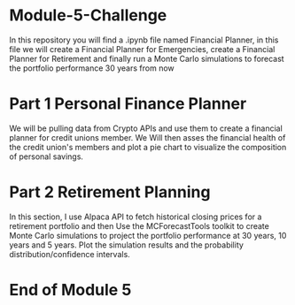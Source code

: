 # Module-5-Challenge
In this repository you will find a .ipynb file named Financial Planner, in this file we will create a Financial Planner for Emergencies, create a Financial Planner for Retirement and finally run a Monte Carlo simulations to forecast the portfolio performance 30 years from now
# Part 1 Personal Finance Planner
We will be pulling data from Crypto APIs and use them to create a financial planner for credit unions member.
We Will then asses the financial health of the credit union's members and
plot a pie chart to visualize the composition of personal savings.
# Part 2 Retirement Planning
In this section, I use Alpaca API to fetch historical closing prices for a retirement portfolio and then Use the MCForecastTools toolkit to create Monte Carlo simulations to project the portfolio performance at 30 years, 10 years and 5 years. 
Plot the simulation results and the probability distribution/confidence intervals.
# End of Module 5



